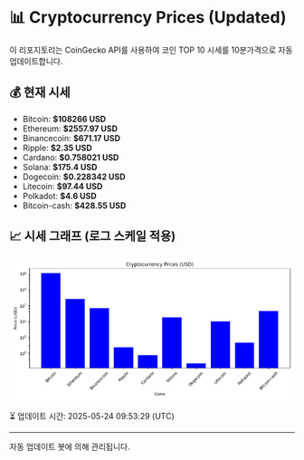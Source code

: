
# 📊 Cryptocurrency Prices (Updated)

이 리포지토리는 CoinGecko API를 사용하여 코인 TOP 10 시세를 10분가격으로 자동 업데이트합니다.

## 💰 현재 시세
- Bitcoin: **$108266 USD**
- Ethereum: **$2557.97 USD**
- Binancecoin: **$671.17 USD**
- Ripple: **$2.35 USD**
- Cardano: **$0.758021 USD**
- Solana: **$175.4 USD**
- Dogecoin: **$0.228342 USD**
- Litecoin: **$97.44 USD**
- Polkadot: **$4.6 USD**
- Bitcoin-cash: **$428.55 USD**

## 📈 시세 그래프 (로그 스케일 적용)
![Crypto Prices](crypto_prices.png)

⏳ 업데이트 시간: 2025-05-24 09:53:29 (UTC)

---
자동 업데이트 봇에 의해 관리됩니다.
